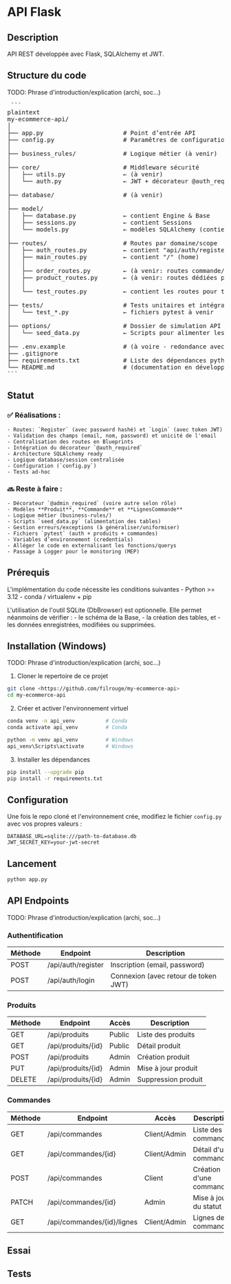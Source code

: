 <!-- A compléter -->
# API Flask


## Description

<!-- TODO -->
API REST développée avec Flask, SQLAlchemy et JWT.


## Structure du code

TODO: Phrase d'introduction/explication (archi, soc...)

<pre> ```
plaintext
my-ecommerce-api/
│
├── app.py                      # Point d’entrée API
├── config.py                   # Paramêtres de configuration Flask/SQLAlchemy
│
├── business_rules/             # Logique métier (à venir)
│
├── core/                       # Middleware sécurité
│   ├── utils.py                ← (à venir)
│   └── auth.py                 ← JWT + décorateur @auth_required (@admin_required à venir)
│
├── database/                   # (à venir)
│
├── model/
│   ├── database.py             ← contient Engine & Base
│   ├── sessions.py             ← contient Sessions
│   └── models.py               ← modèles SQLAlchemy (contient User())
│
├── routes/                     # Routes par domaine/scope
│   ├── auth_routes.py          ← contient "api/auth/register" et "api/auth/login"
│   ├── main_routes.py          ← contient "/" (home)
│   │
│   ├── order_routes.py         ← (à venir: routes commande/ligne de commande)
│   ├── product_routes.py       ← (à venir: routes dédiées produits)
│   │
│   └── test_routes.py          ← contient les routes pour tests manuels
│
├── tests/                      # Tests unitaires et intégration
│   └── test_*.py               ← fichiers pytest à venir
│
├── options/                    # Dossier de simulation API / BdD
│   └── seed_data.py            ← Scripts pour alimenter les tables (à venir)
│
├── .env.example                # (à voire - redondance avec config.py)
├── .gitignore
├── requirements.txt            # Liste des dépendances python (à venir)
└── README.md                   # (documentation en développement)
``` </pre>



## Statut

### ✅ Réalisations :
    - Routes: `Register` (avec password hashé) et `Login` (avec token JWT)
    - Validation des champs (email, nom, password) et unicité de l'email
    - Centralisation des routes en Blueprints
    - Intégration du décorateur `@auth_required`
    - Architecture SQLAlchemy ready
    - Logique database/session centralisée
    - Configuration (`config.py`)
    - Tests ad-hoc

### 🔜 Reste à faire :
    - Décorateur `@admin_required` (voire autre selon rôle)
    - Modèles **Produit**, **Commande** et **LignesCommande**
    - Logique métier (business-rules/)
    - Scripts `seed_data.py` (alimentation des tables)
    - Gestion erreurs/exceptions (à généraliser/uniformiser)
    - Fichiers `pytest` (auth + produits + commandes)	
    - Variables d’environnement (credentials)
    - Alléger le code en externalisant les fonctions/querys
    - Passage à Logger pour le monitoring (MEP)



## Prérequis

L'implémentation du code nécessite les conditions suivantes
    - Python >= 3.12
    - conda / virtualenv + pip

L'utilisation de l'outil SQLite (DbBrowser) est optionnelle.
Elle permet néanmoins de vérifier :
    - le schéma de la Base,
    - la création des tables, et 
    - les données enregistrées, modifiées ou supprimées.


## Installation (Windows)

TODO: Phrase d'introduction/explication (archi, soc...)

1. Cloner le repertoire de ce projet

```bash
git clone <https://github.com/filrouge/my-ecommerce-api>
cd my-ecommerce-api
```

2. Créer et activer l'environnement virtuel

```bash
conda venv -n api_venv          # Conda
conda activate api_venv         # Conda

python -m venv api_venv         # Windows
api_venv\Scripts\activate       # Windows
```

3. Installer les dépendances

```bash
pip install --upgrade pip
pip install -r requirements.txt
```


## Configuration

Une fois le repo cloné et l'environnement crée, modifiez le fichier `config.py` avec vos propres valeurs :

```
DATABASE_URL=sqlite:///path-to-database.db
JWT_SECRET_KEY=your-jwt-secret
```



## Lancement

```bash
python app.py
```



## API Endpoints

TODO: Phrase d'introduction/explication (archi, soc...)

### Authentification

| Méthode | Endpoint                      | Description                             |
|---------|-------------------------------|-----------------------------------------|
| POST    | /api/auth/register            | Inscription (email, password)           |
| POST    | /api/auth/login               | Connexion (avec retour de token JWT)    |



### Produits

| Méthode | Endpoint                      | Accès        | Description              |
|---------|-------------------------------|--------------|--------------------------|
| GET     | /api/produits                 | Public       | Liste des produits       |
| GET     | /api/produits/{id}            | Public       | Détail produit           |
| POST    | /api/produits                 | Admin        | Création produit         |
| PUT     | /api/produits/{id}            | Admin        | Mise à jour produit      |
| DELETE  | /api/produits/{id}            | Admin        | Suppression produit      |



### Commandes

| Méthode | Endpoint                     | Accès         | Description              |
|---------|------------------------------|-------------  |--------------------------|
| GET     | /api/commandes               | Client/Admin  | Liste des commandes      |
| GET     | /api/commandes/{id}          | Client/Admin  | Détail d'une commande    |
| POST    | /api/commandes               | Client        | Création d'une commande  |
| PATCH   | /api/commandes/{id}          | Admin         | Mise à jour du statut    |
| GET     | /api/commandes/{id}/lignes   | Client/Admin  | Lignes de la commande    |



## Essai
<!-- TODO -->


## Tests
<!-- TODO -->